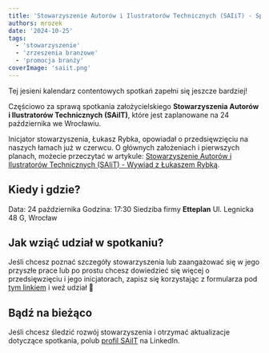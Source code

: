 ```yaml
---
title: 'Stowarzyszenie Autorów i Ilustratorów Technicznych (SAIiT) - Spotkanie założycielskie'
authors: mrozek
date: '2024-10-25'
tags:
  - 'stowarzyszenie'
  - 'zrzeszenia branżowe'
  - 'promocja branży'
coverImage: 'saiit.png'
---
```


Tej jesieni kalendarz contentowych spotkań zapełni się jeszcze bardziej! 

Częściowo za sprawą spotkania założycielskiego **Stowarzyszenia Autorów i Ilustratorów Technicznych (SAiIT)**, które jest zaplanowane na 24 października we Wrocławiu. 

<!--truncate-->

Inicjator stowarzyszenia, Łukasz Rybka, opowiadał o przedsięwzięciu na naszych łamach już w czerwcu. O głównych założeniach i pierwszych planach, możecie przeczytać w artykule: [Stowarzyszenie Autorów i Ilustratorów Technicznych (SAIiT) - Wywiad z Łukaszem Rybką](https://techwriter.pl/saiit-wywiad/).

## Kiedy i gdzie?

Data: 24 października 
Godzina: 17:30
Siedziba firmy **Etteplan**
Ul. Legnicka 48 G, Wrocław

## Jak wziąć udział w spotkaniu? 

Jeśli chcesz poznać szczegóły stowarzyszenia lub zaangażować się w jego przyszłe prace lub po prostu chcesz dowiedzieć się więcej o przedsięwzięciu i jego inicjatorach, zapisz się korzystając z formularza pod [tym linkiem](https://forms.gle/gL26MFmH6Hf56K9w7) i weź udział 🙂

## Bądź na bieżąco

Jeśli chcesz śledzić rozwój stowarzyszenia i otrzymać aktualizacje dotyczące spotkania, polub [profil SAiIT](https://www.linkedin.com/in/saiit-polska-03a008308/) na LinkedIn. 
